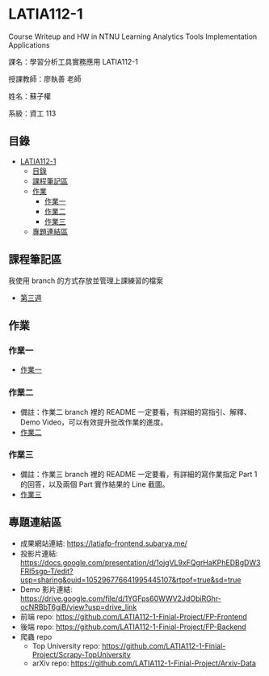 # LATIA112-1
Course Writeup and HW in NTNU Learning Analytics Tools Implementation Applications

課名：學習分析工具實務應用 LATIA112-1

授課教師：廖執善 老師

姓名：蘇子權

系級：資工 113

## 目錄

- [LATIA112-1](#latia112-1)
  - [目錄](#目錄)
  - [課程筆記區](#課程筆記區)
  - [作業](#作業)
    - [作業一](#作業一)
    - [作業二](#作業二)
    - [作業三](#作業三)
  - [專題連結區](#專題連結區)

## 課程筆記區

我使用 branch 的方式存放並管理上課練習的檔案
- [第三週](https://github.com/KutsunaSubaRya/LATIA112-1/tree/feat/week3-practice)


## 作業


### 作業一
- [作業一](https://github.com/KutsunaSubaRya/LATIA112-1/tree/feat/HW01)

### 作業二
- 備註：作業二 branch 裡的 README 一定要看，有詳細的寫指引、解釋、Demo Video，可以有效提升批改作業的進度。
- [作業二](https://github.com/KutsunaSubaRya/LATIA112-1/tree/feat/HW02)


### 作業三
- 備註：作業三 branch 裡的 README 一定要看，有詳細的寫作業指定 Part 1 的回答，以及兩個 Part 實作結果的 Line 截圖。
- [作業三](https://github.com/KutsunaSubaRya/LATIA112-1/tree/feat/HW03)


## 專題連結區
- 成果網站連結: https://latiafp-frontend.subarya.me/
- 投影片連結: https://docs.google.com/presentation/d/1ojgVL9xFQgrHaKPhEDBgDW3FRl5sgp-T/edit?usp=sharing&ouid=105296776641995445107&rtpof=true&sd=true
- Demo 影片連結: https://drive.google.com/file/d/1YGFps60WWV2JdObiRGhr-ocNRBbT6gjB/view?usp=drive_link
- 前端 repo: https://github.com/LATIA112-1-Finial-Project/FP-Frontend
- 後端 repo: https://github.com/LATIA112-1-Finial-Project/FP-Backend
- 爬蟲 repo
  - Top University repo: https://github.com/LATIA112-1-Finial-Project/Scrapy-TopUniversity
  - arXiv repo: https://github.com/LATIA112-1-Finial-Project/Arxiv-Data


